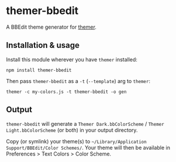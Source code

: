 # themer-bbedit

A BBEdit theme generator for [themer](https://github.com/mjswensen/themer).

## Installation & usage

Install this module wherever you have `themer` installed:

    npm install themer-bbedit

Then pass `themer-bbedit` as a `-t` (`--template`) arg to `themer`:

    themer -c my-colors.js -t themer-bbedit -o gen

## Output

`themer-bbedit` will generate a `Themer Dark.bbColorScheme` / `Themer Light.bbColorScheme` (or both) in your output directory.

Copy (or symlink) your theme(s) to `~/Library/Application Support/BBEdit/Color Schemes/`. Your theme will then be available in Preferences > Text Colors > Color Scheme.
